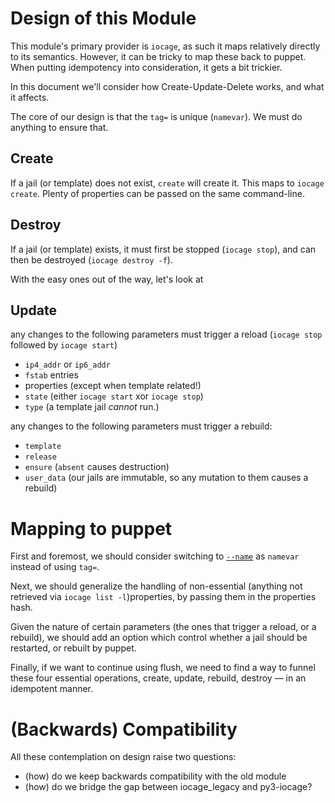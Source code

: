 # Design of this Module

This module's primary provider is `iocage`, as such it maps relatively directly
to its semantics. However, it can be tricky to map these back to puppet. When
putting idempotency into consideration, it gets a bit trickier.

In this document we'll consider how Create-Update-Delete works, and what it affects.

The core of our design is that the `tag=` is unique (`namevar`). We must do
anything to ensure that.

## Create

If a jail (or template) does not exist, `create` will create it. This maps to
`iocage create`. Plenty of properties can be passed on the same command-line.

## Destroy

If a jail (or template) exists, it must first be stopped (`iocage stop`), and
can then be destroyed (`iocage destroy -f`).

With the easy ones out of the way, let's look at

## Update

any changes to the following parameters must trigger a reload (`iocage stop`
followed by `iocage start`)

* `ip4_addr` or `ip6_addr`
* `fstab` entries
* properties (except when template related!)
* `state` (either `iocage start` xor `iocage stop`)
* `type` (a template jail *cannot* run.)

any changes to the following parameters must trigger a rebuild:

* `template`
* `release`
* `ensure` (`absent` causes destruction)
* `user_data` (our jails are immutable, so any mutation to them causes a
  rebuild)


# Mapping to puppet

First and foremost, we should consider switching
to [`--name`](https://github.com/iocage/iocage/issues/244) as `namevar` instead
of using `tag=`.

Next, we should generalize the handling of non-essential (anything not retrieved
via `iocage list -l`)properties, by passing them in the properties hash.

Given the nature of certain parameters (the ones that trigger a reload, or a
rebuild), we should add an option which control whether a jail should be
restarted, or rebuilt by puppet.

Finally, if we want to continue using flush, we need to find a way to funnel
these four essential operations, create, update, rebuild, destroy — in an
idempotent manner.

# (Backwards) Compatibility

All these contemplation on design raise two questions:

- (how) do we keep backwards compatibility with the old module
- (how) do we bridge the gap between iocage_legacy and py3-iocage?
